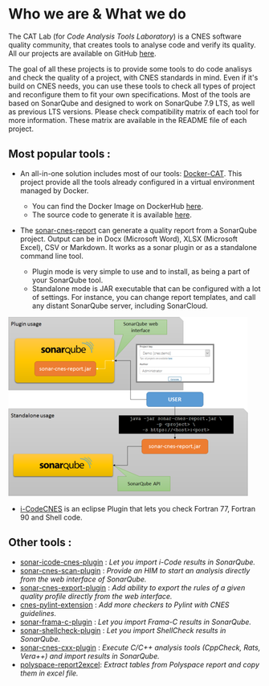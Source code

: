 # Who we are & What we do

The CAT Lab (for *Code Analysis Tools Laboratory*) is a CNES software quality community, that creates tools to analyse code and verify its quality.
All our projects are available on GitHub [here](https://github.com/cnescatlab).

The goal of all these projects is to provide some tools to do code analisys and check the quality of a project, with CNES standards in mind.
Even if it's build on CNES needs, you can use these tools to check all types of project and reconfigure them to fit your own specifications.
Most of the tools are based on SonarQube and designed to work on SonarQube 7.9 LTS, as well as previous LTS versions.
Please check compatibility matrix of each tool for more information.
These matrix are available in the README file of each project.

## Most popular tools :

- An all-in-one solution includes most of our tools: [Docker-CAT](tools/cat). This project provide all the tools already configured in a virtual environment managed by Docker.
  - You can find the Docker Image on DockerHub [here](https://hub.docker.com/r/lequal/docker-cat).
  - The source code to generate it is available [here](https://github.com/cnescatlab/docker-cat).

- The [sonar-cnes-report](https://github.com/cnescatlab/sonar-cnes-report) can generate a quality report from a SonarQube project. Output can be in Docx (Microsoft Word), XLSX (Microsoft Excel), CSV or Markdown. It works as a sonar plugin or as a standalone command line tool.
  - Plugin mode is very simple to use and to install, as being a part of your SonarQube tool.
  - Standalone mode is JAR executable that can be configured with a lot of settings. For instance, you can change report templates, and call any distant SonarQube server, including SonarCloud.

![sonar-cnes-report](img/cnes-report.png)

- [i-CodeCNES](https://github.com/cnescatlab/i-CodeCNES) is an eclipse Plugin that lets you check Fortran 77, Fortran 90 and Shell code.

## Other tools :

* [sonar-icode-cnes-plugin](https://github.com/cnescatlab/sonar-icode-cnes-plugin) : _Let you import i-Code results in SonarQube._
* [sonar-cnes-scan-plugin](https://github.com/cnescatlab/sonar-cnes-scan-plugin) : _Provide an HIM to start an analysis directly from the web interface of SonarQube._
* [sonar-cnes-export-plugin](https://github.com/cnescatlab/sonar-cnes-export-plugin) : _Add ability to export the rules of a given quality profile directly from the web interface._
* [cnes-pylint-extension](https://github.com/cnescatlab/cnes-pylint-extension) : _Add more checkers to Pylint with CNES guidelines._
* [sonar-frama-c-plugin](https://github.com/cnescatlab/sonar-frama-c-plugin) : _Let you import Frama-C results in SonarQube._
* [sonar-shellcheck-plugin](https://github.com/cnescatlab/sonar-shellcheck-plugin) : _Let you import ShellCheck results in SonarQube._
* [sonar-cnes-cxx-plugin](https://github.com/cnescatlab/sonar-cnes-cxx-plugin) : _Execute C/C++ analysis tools (CppCheck, Rats, Vera++) and import results in SonarQube._
* [polyspace-report2excel](https://github.com/cnescatlab/polyspace-report2excel): _Extract tables from Polyspace report and copy them in excel file._
